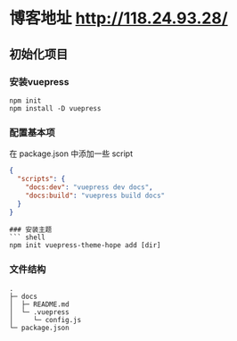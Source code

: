 # 博客地址 http://118.24.93.28/
## 初始化项目
### 安装vuepress
``` shell
npm init
npm install -D vuepress
```
### 配置基本项
在 package.json 中添加一些 script
``` json
{
  "scripts": {
    "docs:dev": "vuepress dev docs",
    "docs:build": "vuepress build docs"
  }
}
```

```
### 安装主题
``` shell
npm init vuepress-theme-hope add [dir]
```
### 文件结构
``` text
.
├─ docs
│  ├─ README.md
│  └─ .vuepress
│     └─ config.js
└─ package.json

```